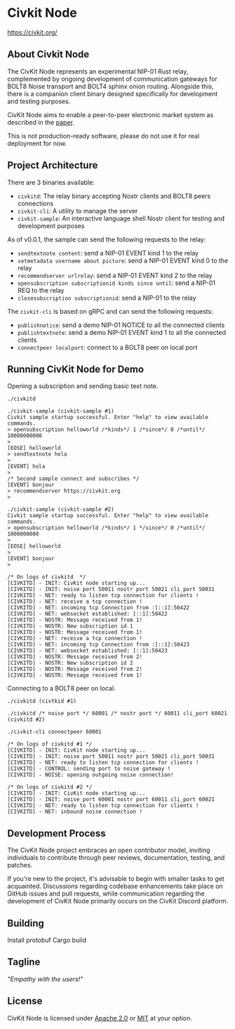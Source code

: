 Civkit Node
===========

https://civkit.org/

About Civkit Node
-----------------

The CivKit Node represents an experimental NIP-01 Rust relay, complemented by ongoing development of communication gateways for BOLT8 Noise transport and BOLT4 sphinx onion routing. Alongside this, there is a companion client binary designed specifically for development and testing purposes.

CivKit Node aims to enable a peer-to-peer electronic market system as described in the [paper](https://github.com/civkit/paper/blob/main/civ_kit_paper.pdf).

This is not production-ready software, please do not use it for real deployment for now.

Project Architecture
--------------------

There are 3 binaries available:
- `civkitd`: The relay binary accepting Nostr clients and BOLT8 peers connections
- `civkit-cli`: A utility to manage the server
- `civkit-sample`: An interactive language shell Nostr client for testing and development purposes

As of v0.0.1, the sample can send the following requests to the relay:
- `sendtextnote content`: send a NIP-01 EVENT kind 1 to the relay
- `setmetadata username about picture`: send a NIP-01 EVENT kind 0 to the relay
- `recommendserver urlrelay`: send a NIP-01 EVENT kind 2 to the relay
- `opensubscription subscriptionid kinds since until`: send a NIP-01 REQ to the relay
- `closesubscription subscriptionid`: send a NIP-01 to the relay

The `civkit-cli` is based on gRPC and can send the following requests:
- `publishnotice`: send a demo NIP-01 NOTICE to all the connected clients 
- `publishtextnote`: send a demo NIP-01 EVENT kind 1 to all the connected clients
- `connectpeer localport`: connect to a BOLT8 peer on local port

Running CivKit Node for Demo
----------------------------

Opening a subscription and sending basic text note.

```
./civkitd

./civkit-sample (civkit-sample #1)
Civkit sample startup successful. Enter "help" to view available commands.
> opensubscription helloworld /*kinds*/ 1 /*since*/ 0 /*until*/ 10000000000
>
[EOSE] helloworld
> sendtextnote hola
>
[EVENT] hola
> 
/* Second sample connect and subscribes */
[EVENT] bonjour
> recommendserver https://civkit.org
> 

./civkit-sample (civkit-sample #2)
Civkit sample startup successful. Enter "help" to view available commands.
> opensubscription helloworld /*kinds*/ 1 */since*/ 0 /*until*/ 1000000000
>
[EOSE] helloworld
>
[EVENT] bonjour
>

/* On logs of civkitd  */
[CIVKITD] - INIT: CivKit node starting up...
[CIVKITD] - INIT: noise port 50011 nostr port 50021 cli_port 50031
[CIVKITD] - NET: ready to listen tcp connection for clients !
[CIVKITD] - NET: receive a tcp connection !
[CIVKITD] - NET: incoming tcp Connection from :[::1]:50422
[CIVKITD] - NET: websocket established: [::1]:50422
[CIVKITD] - NOSTR: Message received from 1!
[CIVKITD] - NOSTR: New subscription id 1
[CIVKITD] - NOSTR: Message received from 1!
[CIVKITD] - NET: receive a tcp connection !
[CIVKITD] - NET: incoming tcp Connection from :[::1]:50423
[CIVKITD] - NET: websocket established: [::1]:50423
[CIVKITD] - NOSTR: Message received from 2!
[CIVKITD] - NOSTR: New subscription id 2
[CIVKITD] - NOSTR: Message received from 2!
[CIVKITD] - NOSTR: Message received from 1!
```

Connecting to a BOLT8 peer on local.

```
./civkitd (civtkid #1)

./civkitd /* noise port */ 60001 /* nostr port */ 60011 cli_port 60021 (civkitd #2)

./civkit-cli connectpeer 60001

/* On logs of civkitd #1 */
[CIVKITD] - INIT: CivKit node starting up...
[CIVKITD] - INIT: noise port 50011 nostr port 50021 cli_port 50031
[CIVKITD] - NET: ready to listen tcp connection for clients !
[CIVKITD] - CONTROL: sending port to noise gateway !
[CIVKITD] - NOISE: opening outgoing noise connection!

/* On logs of civkitd #2 */
[CIVKITD] - INIT: CivKit node starting up...
[CIVKITD] - INIT: noise port 60001 nostr port 60011 cli_port 60021
[CIVKITD] - NET: ready to listen tcp connection for clients !
[CIVKITD] - NET: inbound noise connection !
```

Development Process
-------------------

The CivKit Node project embraces an open contributor model, inviting individuals to contribute 
through peer reviews, documentation, testing, and patches. 

If you're new to the project, it's advisable to begin with smaller tasks to get acquainted. 
Discussions regarding codebase enhancements take place on GitHub issues and pull requests, 
while communication regarding the development of CivKit Node primarily occurs on the CivKit Discord platform.

Building
--------

Install protobuf
Cargo build

Tagline
-------

*"Empathy with the users!"*

License
-------

CivKit Node is licensed under [Apache 2.0](LICENSE-APACHE) or [MIT](LICENSE-MIT) at your option.
